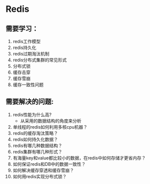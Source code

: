 # Redis
## 需要学习：
1. redis工作模型
2. redis持久化
3. redis过期淘汰机制
4. redis分布式集群的常见形式
5. 分布式锁
6. 缓存击穿
7. 缓存雪崩
8. 缓存一致性问题

## 需要解决的问题:
1. redis性能为什么高?
   - 从采用的数据结构的角度来分析
2. 单线程的redis如何利用多核cpu机器？
3. redis的缓存淘汰策略？
4. redis如何持久化数据？
5. redis有哪几种数据结构？
6. redis集群有哪几种形式？
7. 有海量key和value都比较小的数据，在redis中如何存储才更省内存？
8. 如何保证redis和DB中的数据一致性？
9.  如何解决缓存穿透和缓存雪崩？
10. 如何用redis实现分布式锁？